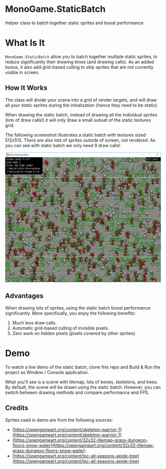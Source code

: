 # MonoGame.StaticBatch

Helper class to batch together static sprites and boost performance

# What Is It

`MonoGame.StaticBatch` allow you to batch together multiple static sprites, to reduce significantly their drawing times (and drawing calls).
As an added bonus, it also add grid-based culling to skip sprites that are not currently visible in screen.

## How It Works

The class will divide your scene into a grid of render targets, and will draw all your static sprites during the initialization (hence they need to be static).

When drawing the static batch, instead of drawing all the individual sprites (lots of draw calls!) it will only draw a small subset of the static textures grid.

The following screenshot illustrates a static batch with textures sized 512x512. There are also lots of sprites outside of screen, not rendered. As you can see with static batch we only need 9 draw calls!

![How It Works](Assets/example1.jpg "How It Works")


## Advantages

When drawing lots of sprites, using the static batch boost performance significantly. More specifically, you enjoy the following benefits:

1. Much less draw calls.
2. Automatic grid-based culling of invisible pixels.
3. Zero work on hidden pixels (pixels covered by other sprites).

# Demo

To watch a live demo of the static batch, clone this repo and Build & Run the project as Window / Console application.

What you'll see is a scene with tilemap, lots of bones, skeletons, and trees. 
By default, the scene will be drawn using the static batch. However, you can switch between drawing methods and compare performance and FPS.

## Credits

Sprites used in demo are from the following sources:

- [https://opengameart.org/content/skeleton-warrior-1](https://opengameart.org/content/skeleton-warrior-1)
- [https://opengameart.org/content/32x32-tilemap-grass-dungeon-floors-snow-water](https://opengameart.org/content/32x32-tilemap-grass-dungeon-floors-snow-water)
- [https://opengameart.org/content/lpc-all-seasons-apple-tree](https://opengameart.org/content/lpc-all-seasons-apple-tree)
